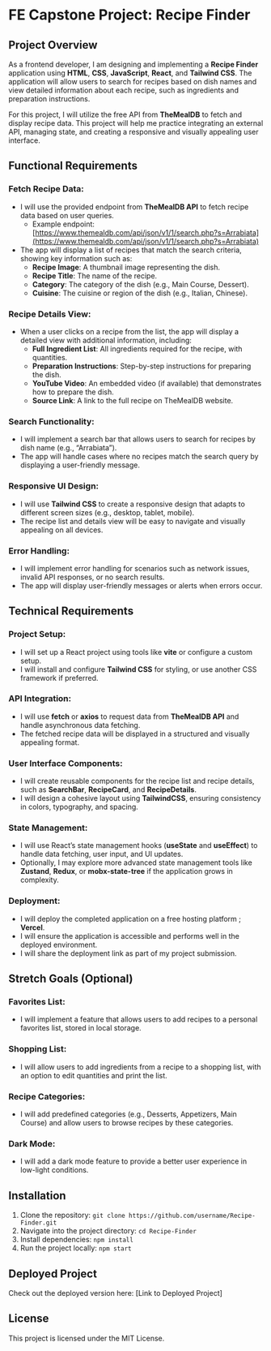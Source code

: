 # FE Capstone Project: Recipe Finder

## Project Overview
As a frontend developer, I am designing and implementing a **Recipe Finder** application using **HTML**, **CSS**, **JavaScript**, **React**, and **Tailwind CSS**. The application will allow users to search for recipes based on dish names and view detailed information about each recipe, such as ingredients and preparation instructions.

For this project, I will utilize the free API from **TheMealDB** to fetch and display recipe data. This project will help me practice integrating an external API, managing state, and creating a responsive and visually appealing user interface.

## Functional Requirements

### Fetch Recipe Data:
- I will use the provided endpoint from **TheMealDB API** to fetch recipe data based on user queries.
  - Example endpoint: [https://www.themealdb.com/api/json/v1/1/search.php?s=Arrabiata](https://www.themealdb.com/api/json/v1/1/search.php?s=Arrabiata)
- The app will display a list of recipes that match the search criteria, showing key information such as:
  - **Recipe Image**: A thumbnail image representing the dish.
  - **Recipe Title**: The name of the recipe.
  - **Category**: The category of the dish (e.g., Main Course, Dessert).
  - **Cuisine**: The cuisine or region of the dish (e.g., Italian, Chinese).

### Recipe Details View:
- When a user clicks on a recipe from the list, the app will display a detailed view with additional information, including:
  - **Full Ingredient List**: All ingredients required for the recipe, with quantities.
  - **Preparation Instructions**: Step-by-step instructions for preparing the dish.
  - **YouTube Video**: An embedded video (if available) that demonstrates how to prepare the dish.
  - **Source Link**: A link to the full recipe on TheMealDB website.

### Search Functionality:
- I will implement a search bar that allows users to search for recipes by dish name (e.g., “Arrabiata”).
- The app will handle cases where no recipes match the search query by displaying a user-friendly message.

### Responsive UI Design:
- I will use **Tailwind CSS** to create a responsive design that adapts to different screen sizes (e.g., desktop, tablet, mobile).
- The recipe list and details view will be easy to navigate and visually appealing on all devices.

### Error Handling:
- I will implement error handling for scenarios such as network issues, invalid API responses, or no search results.
- The app will display user-friendly messages or alerts when errors occur.

## Technical Requirements

### Project Setup:
- I will set up a React project using tools like **vite** or configure a custom setup.
- I will install and configure **Tailwind CSS** for styling, or use another CSS framework if preferred.

### API Integration:
- I will use **fetch** or **axios** to request data from **TheMealDB API** and handle asynchronous data fetching.
- The fetched recipe data will be displayed in a structured and visually appealing format.

### User Interface Components:
- I will create reusable components for the recipe list and recipe details, such as **SearchBar**, **RecipeCard**, and **RecipeDetails**.
- I will design a cohesive layout using **TailwindCSS**, ensuring consistency in colors, typography, and spacing.

### State Management:
- I will use React’s state management hooks (**useState** and **useEffect**) to handle data fetching, user input, and UI updates.
- Optionally, I may explore more advanced state management tools like **Zustand**, **Redux**, or **mobx-state-tree** if the application grows in complexity.

### Deployment:
- I will deploy the completed application on a free hosting platform ; **Vercel**.
- I will ensure the application is accessible and performs well in the deployed environment.
- I will share the deployment link as part of my project submission.

## Stretch Goals (Optional)

### Favorites List:
- I will implement a feature that allows users to add recipes to a personal favorites list, stored in local storage.

### Shopping List:
- I will allow users to add ingredients from a recipe to a shopping list, with an option to edit quantities and print the list.

### Recipe Categories:
- I will add predefined categories (e.g., Desserts, Appetizers, Main Course) and allow users to browse recipes by these categories.

### Dark Mode:
- I will add a dark mode feature to provide a better user experience in low-light conditions.

## Installation

1. Clone the repository: `git clone https://github.com/username/Recipe-Finder.git`
2. Navigate into the project directory: `cd Recipe-Finder`
3. Install dependencies: `npm install`
4. Run the project locally: `npm start`

## Deployed Project
Check out the deployed version here: [Link to Deployed Project]

## License
This project is licensed under the MIT License.
